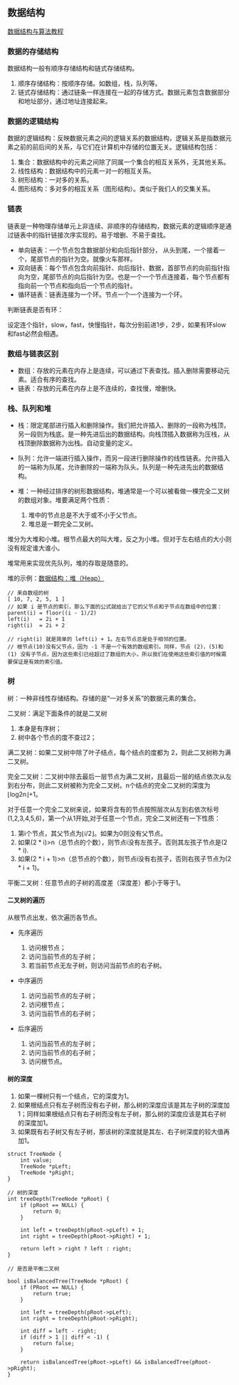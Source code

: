 ## 数据结构

[数据结构与算法教程]("http://data.biancheng.net/")

### 数据的存储结构

数据结构一般有顺序存储结构和链式存储结构。

1. 顺序存储结构：按顺序存储。如数组，栈，队列等。
2. 链式存储结构：通过链条一样连接在一起的存储方式。数据元素包含数据部分和地址部分，通过地址连接起来。

### 数据的逻辑结构

数据的逻辑结构：反映数据元素之间的逻辑关系的数据结构，逻辑关系是指数据元素之前的前后间的关系，与它们在计算机中存储的位置无关。逻辑结构包括：

1. 集合：数据结构中的元素之间除了同属一个集合的相互关系外，无其他关系。
2. 线性结构：数据结构中的元素一对一的相互关系。
3. 树形结构：一对多的关系。
4. 图形结构：多对多的相互关系（图形结构）。类似于我们人的交集关系。

### 链表

链表是一种物理存储单元上非连续、非顺序的存储结构，数据元素的逻辑顺序是通过链表中的指针链接次序实现的。易于增删、不易于查找。

* 单向链表：一个节点包含数据部分和向后指针部分， 从头到尾，一个接着一个，尾部节点的指针为空。就像火车那样。
* 双向链表：每个节点包含向前指针、向后指针、数据，首部节点的向前指针指向为空，尾部节点的向后指针为空。也是一个一个节点连接着，每个节点都有指向前一个节点和指向后一个节点的指针。
* 循环链表：链表连接为一个环。节点一个一个连接为一个环。

<span>判断链表是否有环：</span>

设定连个指针，slow，fast，快慢指针，每次分别前进1步，2步，如果有环slow和fast必然会相遇。

### 数组与链表区别

* 数组：存放的元素在内存上是连续，可以通过下表查找。插入删除需要移动元素。适合有序的查找。
* 链表：存放的元素在内存上是不连续的，查找慢，增删快。

### 栈、队列和堆

* 栈：限定尾部进行插入和删除操作。我们把允许插入、删除的一段称为栈顶，另一段则为栈底。是一种先进后出的数据结构。向栈顶插入数据称为压栈，从栈顶删除数据称为出栈。自动变量的定义。

* 队列：允许一端进行插入操作，而另一段进行删除操作的线性链表。允许插入的一端称为队尾，允许删除的一端称为队头。队列是一种先进先出的数据结构。

* 堆：一种经过排序的树形数据结构，堆通常是一个可以被看做一棵完全二叉树的数组对象。堆要满足两个性质：

	1. 堆中的节点总是不大于或不小于父节点。
	2. 堆总是一颗完全二叉树。

堆分为大堆和小堆。根节点最大的叫大堆，反之为小堆。但对于左右结点的大小则没有规定谁大谁小。

堆常用来实现优先队列，堆的存取是随意的。

堆的示例：[数据结构：堆（Heap）]("https://www.jianshu.com/p/6b526aa481b1")

```
// 来自数组的树
[ 10, 7, 2, 5, 1 ]
// 如果 i 是节点的索引，那么下面的公式就给出了它的父节点和子节点在数组中的位置：
parent(i) = floor((i - 1)/2)
left(i)   = 2i + 1
right(i)  = 2i + 2

// right(i) 就是简单的 left(i) + 1。左右节点总是处于相邻的位置。
// 根节点(10)没有父节点，因为 -1 不是一个有效的数组索引。同样，节点 (2)，(5)和(1) 没有子节点，因为这些索引已经超过了数组的大小，所以我们在使用这些索引值的时候需要保证是有效的索引值。
```

### 树

树：一种非线性存储结构。存储的是“一对多关系”的数据元素的集合。

二叉树：满足下面条件的就是二叉树
	
1. 本身是有序树；
2. 树中各个节点的度不查过2；

满二叉树：如果二叉树中除了叶子结点，每个结点的度都为 2，则此二叉树称为满二叉树。

完全二叉树：二叉树中除去最后一层节点为满二叉树，且最后一层的结点依次从左到右分布，则此二叉树被称为完全二叉树。n个结点的完全二叉树的深度为 ⌊log2n⌋+1。
 
 对于任意一个完全二叉树来说，如果将含有的节点按照层次从左到右依次标号(1,2,3,4,5,6)，第一个从1开始,对于任意一个节点，完全二叉树还有一下性质：
 
 1. 第i个节点，其父节点为⌊i/2⌋。如果为0则没有父节点。
 2. 如果(2 * i)>n（总节点的个数），则节点i没有左孩子。否则其左孩子节点是(2 * i).
 3. 如果(2 * i + 1)>n（总节点的个数），则节点i没有右孩子，否则右孩子节点为(2 * i + 1)。

平衡二叉树：任意节点的子树的高度差（深度差）都小于等于1。

#### 二叉树的遍历

从根节点出发，依次遍历各节点。

* 先序遍历

	1. 访问根节点；
	2. 访问当前节点的左子树；
	3. 若当前节点无左子树，则访问当前节点的右子树。

* 中序遍历

	1. 访问当前节点的左子树；
	2. 访问根节点；
	3. 访问当前节点的右子树；

* 后序遍历

	1. 访问当前节点的左子树；
	2. 访问当前节点的右子树；
	3. 访问根节点。

#### 树的深度

1. 如果一棵树只有一个结点，它的深度为1。
2. 如果根结点只有左子树而没有右子树，那么树的深度应该是其左子树的深度加1；同样如果根结点只有右子树而没有左子树，那么树的深度应该是其右子树的深度加1。
3. 如果既有右子树又有左子树，那该树的深度就是其左、右子树深度的较大值再加1。

```
struct TreeNode {
	int value;
	TreeNode *pLeft;
	TreeNode *pRight;
}

// 树的深度
int treeDepth(TreeNode *pRoot) {
	if (pRoot == NULL) {
		return 0;
	}
	
	int left = treeDepth(pRoot->pLeft) + 1;
	int right = treeDepth(pRoot->pRight) + 1;
	
	return left > right ? left : right;
}

// 是否是平衡二叉树

bool isBalancedTree(TreeNode *pRoot) {
	if (PRoot == NULL) {
		return true;
	}
	
	int left = treeDepth(pRoot->pLeft);
	int right = treeDepth(pRoot->pRight);
	
	int diff = left - right;
	if (diff > 1 || diff < -1) {
		return false;
	}
	
	return isBalancedTree(pRoot->pLeft) && isBalancedTree(pRoot->pRight);
}
```

